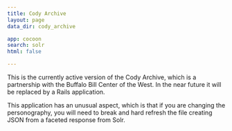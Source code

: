 ```yaml
---
title: Cody Archive
layout: page
data_dir: cody_archive

app: cocoon
search: solr
html: false

---
```


<p>This is the currently active version of the Cody Archive, which is a partnership with the Buffalo Bill Center of the West. In the near future it will be replaced by a Rails application.</p>

<p>This application has an unusual aspect, which is that if you are changing the personography, you will need to break and hard refresh the file creating JSON from a faceted response from Solr.</p>
